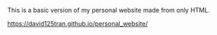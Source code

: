 This is a basic version of my personal website made from only HTML.  

https://david125tran.github.io/personal_website/
